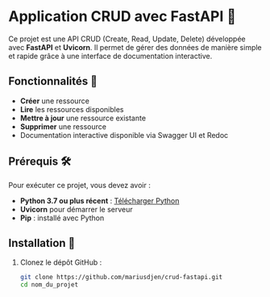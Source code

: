 # Application CRUD avec FastAPI 🚀

Ce projet est une API CRUD (Create, Read, Update, Delete) développée avec **FastAPI** et **Uvicorn**. Il permet de gérer des données de manière simple et rapide grâce à une interface de documentation interactive.

## Fonctionnalités 🌟

- **Créer** une ressource
- **Lire** les ressources disponibles
- **Mettre à jour** une ressource existante
- **Supprimer** une ressource
- Documentation interactive disponible via Swagger UI et Redoc

## Prérequis 🛠️

Pour exécuter ce projet, vous devez avoir :

- **Python 3.7 ou plus récent** : [Télécharger Python](https://www.python.org/downloads/)
- **Uvicorn** pour démarrer le serveur
- **Pip** : installé avec Python

## Installation 🚧

1. Clonez le dépôt GitHub :

   ```bash
   git clone https://github.com/mariusdjen/crud-fastapi.git
   cd nom_du_projet
